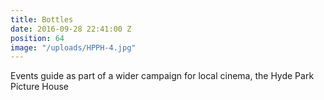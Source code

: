 ```yaml
---
title: Bottles
date: 2016-09-28 22:41:00 Z
position: 64
image: "/uploads/HPPH-4.jpg"
---
```


Events guide as part of a wider campaign for local cinema, the Hyde Park Picture House